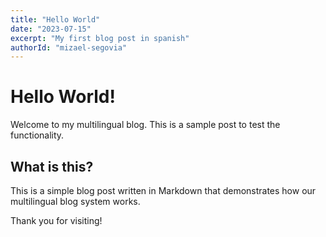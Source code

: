 ```yaml
---
title: "Hello World"
date: "2023-07-15"
excerpt: "My first blog post in spanish"
authorId: "mizael-segovia"
---
```


# Hello World!

Welcome to my multilingual blog. This is a sample post to test the functionality.

## What is this?

This is a simple blog post written in Markdown that demonstrates how our multilingual blog system works.

Thank you for visiting!
